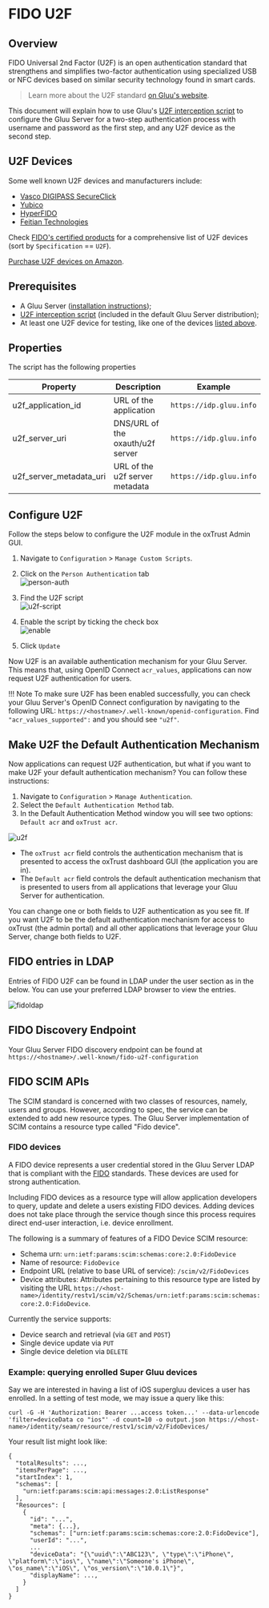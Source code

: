 # FIDO U2F

## Overview
FIDO Universal 2nd Factor (U2F) is an open authentication standard that strengthens and simplifies two-factor authentication using specialized USB or NFC devices based on similar security technology found in smart cards. 

> Learn more about the U2F standard [on Gluu's website](https://www.gluu.org/resources/documents/standards/fido-u2f/).

This document will explain how to use Gluu's [U2F interception script](https://raw.githubusercontent.com/GluuFederation/oxAuth/master/Server/integrations/u2f/U2fExternalAuthenticator.py) 
to configure the Gluu Server for a two-step authentication process with username and password as the first step, 
and any U2F device as the second step.

## U2F Devices
Some well known U2F devices and manufacturers include:           
- [Vasco DIGIPASS SecureClick](https://www.vasco.com/products/two-factor-authenticators/hardware/one-button/digipass-secureclick.html)      
- [Yubico](https://www.yubico.com/)      
- [HyperFIDO](http://hyperfido.com/)       
- [Feitian Technologies](http://www.ftsafe.com/)      

Check [FIDO's certified products](https://fidoalliance.org/certification/fido-certified-products/) for a comprehensive list of U2F devices (sort by `Specification` == `U2F`).   

[Purchase U2F devices on Amazon](https://www.amazon.com/s/ref=nb_sb_noss/146-0120855-4781335?url=search-alias%3Daps&field-keywords=u2f). 

## Prerequisites
- A Gluu Server ([installation instructions](../installation-guide/index.md));      
- [U2F interception script](https://github.com/GluuFederation/oxAuth/blob/master/Server/integrations/u2f/U2fExternalAuthenticator.py) (included in the default Gluu Server distribution);     
- At least one U2F device for testing, like one of the devices [listed above](#u2f-devices).   

## Properties
The script has the following properties

|	Property	|	Description		|	Example	|
|-----------------------|-------------------------------|---------------|
|u2f_application_id		|URL of the application		|`https://idp.gluu.info`|
|u2f_server_uri		|DNS/URL of the oxauth/u2f server|`https://idp.gluu.info`|
|u2f_server_metadata_uri|URL of the u2f server metadata|`https://idp.gluu.info`|

## Configure U2F

Follow the steps below to configure the U2F module in the oxTrust Admin GUI.

1. Navigate to `Configuration` > `Manage Custom Scripts`.    

2. Click on the `Person Authentication` tab       
![person-auth](../img/admin-guide/multi-factor/person-auth.png)

3. Find the U2F script       
![u2f-script](../img/admin-guide/multi-factor/u2f-script.png)

4. Enable the script by ticking the check box       
![enable](../img/admin-guide/enable.png)

5. Click `Update`

Now U2F is an available authentication mechanism for your Gluu Server. This means that, using OpenID Connect `acr_values`, applications can now request U2F authentication for users. 

!!! Note 
    To make sure U2F has been enabled successfully, you can check your Gluu Server's OpenID Connect 
    configuration by navigating to the following URL: `https://<hostname>/.well-known/openid-configuration`. 
    Find `"acr_values_supported":` and you should see `"u2f"`. 

## Make U2F the Default Authentication Mechanism

Now applications can request U2F authentication, but what if you want to make U2F your default authentication mechanism? You can follow these instructions: 

1. Navigate to `Configuration` > `Manage Authentication`. 
2. Select the `Default Authentication Method` tab. 
3. In the Default Authentication Method window you will see two options: `Default acr` and `oxTrust acr`. 

![u2f](../img/admin-guide/multi-factor/u2f.png)

- The `oxTrust acr` field controls the authentication mechanism that is presented to access the oxTrust dashboard GUI (the application you are in).    
- The `Default acr` field controls the default authentication mechanism that is presented to users from all applications that leverage your Gluu Server for authentication.    

You can change one or both fields to U2F authentication as you see fit. If you want U2F to be the default authentication mechanism for access to oxTrust (the admin portal) and all other applications that leverage your Gluu Server, change both fields to U2F.  

## FIDO entries in LDAP
Entries of FIDO U2F can be found in LDAP under the user section as in the below. You can use your preferred LDAP browser
to view the entries.

![fidoldap](../img/admin-guide/multi-factor/fido-ldap-entry.png)

## FIDO Discovery Endpoint  
Your Gluu Server FIDO discovery endpoint can be found at `https://<hostname>/.well-known/fido-u2f-configuration`

## FIDO SCIM APIs

The SCIM standard is concerned with two classes of resources, namely, users and groups. However, according to spec, the service can be extended to add new resource types. The Gluu Server implementation of SCIM contains a resource type called "Fido device". 

### FIDO devices

A FIDO device represents a user credential stored in the Gluu Server LDAP that is compliant with the [FIDO](https://fidoalliance.org) standards. These devices are used for strong authentication.

Including FIDO devices as a resource type will allow application developers to query, update and delete a users existing FIDO devices. Adding devices does not take place through the service though since this process requires direct end-user interaction, i.e. device enrollment.

The following is a summary of features of a FIDO Device SCIM resource:

* Schema urn: `urn:ietf:params:scim:schemas:core:2.0:FidoDevice`
* Name of resource: `FidoDevice`
* Endpoint URL (relative to base URL of service): `/scim/v2/FidoDevices`
* Device attributes: Attributes pertaining to this resource type are listed by visiting the URL `https://<host-name>/identity/restv1/scim/v2/Schemas/urn:ietf:params:scim:schemas:core:2.0:FidoDevice`. 

Currently the service supports:
* Device search and retrieval (via `GET` and `POST`)
* Single device update via `PUT`
* Single device deletion via `DELETE`

### Example: querying enrolled Super Gluu devices
Say we are interested in having a list of iOS supergluu devices a user has enrolled. In a setting of test mode, we may issue a query like this:

```
curl -G -H 'Authorization: Bearer ...access token...' --data-urlencode 'filter=deviceData co "ios"' -d count=10 -o output.json https://<host-name>/identity/seam/resource/restv1/scim/v2/FidoDevices/
```

Your result list might look like:

```
{
  "totalResults": ...,
  "itemsPerPage": ...,
  "startIndex": 1,
  "schemas": [
    "urn:ietf:params:scim:api:messages:2.0:ListResponse"
  ],
  "Resources": [
    {
      "id": "...",
      "meta": {...},
      "schemas": ["urn:ietf:params:scim:schemas:core:2.0:FidoDevice"],
      "userId": "...",
      ...
      "deviceData": "{\"uuid\":\"ABC123\", \"type\":\"iPhone\", \"platform\":\"ios\", \"name\":\"Someone's iPhone\", \"os_name\":\"iOS\", \"os_version\":\"10.0.1\"}",
      "displayName": ...,
    }
  ]
}
``` 



